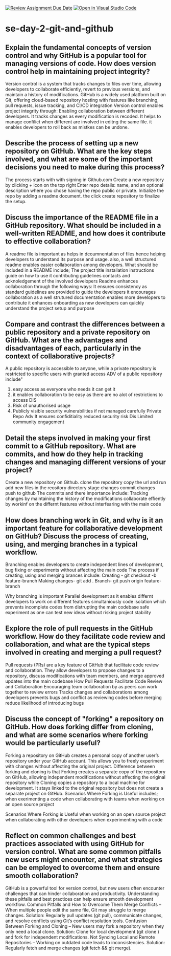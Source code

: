[![Review Assignment Due Date](https://classroom.github.com/assets/deadline-readme-button-22041afd0340ce965d47ae6ef1cefeee28c7c493a6346c4f15d667ab976d596c.svg)](https://classroom.github.com/a/8wgCKhpZ)
[![Open in Visual Studio Code](https://classroom.github.com/assets/open-in-vscode-2e0aaae1b6195c2367325f4f02e2d04e9abb55f0b24a779b69b11b9e10269abc.svg)](https://classroom.github.com/online_ide?assignment_repo_id=18463110&assignment_repo_type=AssignmentRepo)
# se-day-2-git-and-github
## Explain the fundamental concepts of version control and why GitHub is a popular tool for managing versions of code. How does version control help in maintaining project integrity?
Version control is a system that tracks changes to files over time, allowing developers to collaborate efficiently, revert to previous versions, and maintain a history of modifications.
GitHub is a widely used platform built on Git, offering cloud-based repository hosting with features like branching, pull requests, issue tracking, and CI/CD integration
Version control enables project integrity through:
Enabling collaboration between different developers.
It tracks changes as every modification is recoded.
It helps to manage confilict when different are involved in editng the same file.
it enables developers to roll back as mistkes can be undone.
## Describe the process of setting up a new repository on GitHub. What are the key steps involved, and what are some of the important decisions you need to make during this process?
The process starts with with signing in Github.com
Create a new repository by clicking + icon on the top right
Enter repo details: name, and an optional description where you chose having the repo public or private.
Initialize the repo by adding a readme document.
the click create repository to finalize the setup.
## Discuss the importance of the README file in a GitHub repository. What should be included in a well-written README, and how does it contribute to effective collaboration?
A readme file is important as helps in dcoumnentation of files hence helping developers to understand its purpose and usage. also, a well structured readme enables easier collaboration among developers. 
What should be included in a README include;
The project title
installation instructions
guide on how to use it
contributing guidelines
contacts and acknoledgement of the involved developers
Readme enhances collaboration through the following ways:
It ensures consistency as standard guidelines are provided to guide the developers
it encourages collaboration as a well strutured documentation enables more developers to contribute
it enhances onboarding as new developers can quickly understand the project setup and purpose
## Compare and contrast the differences between a public repository and a private repository on GitHub. What are the advantages and disadvantages of each, particularly in the context of collaborative projects?
A public repository is accessible to anyone, while a private repository is restricted to specific users with granted access
ADV of a public repository include"
1. easy access as everyone who needs it can get it
2. it enables collaboration to be easy as there are no alot of restrictions to access
DIS
1. Risk of unauthorised usage
2. Publicly visible security vulnerabilities if not managed carefully
Private Repo
Adv
It ensures confiditiality
reduced security risk
Dis
Limited community engagement
## Detail the steps involved in making your first commit to a GitHub repository. What are commits, and how do they help in tracking changes and managing different versions of your project?
Create a new repository on Github.
clone the repository copy the url and run
add new files in the reository directory
stage changes
commit changes
push to github
The commits and there importance include:
Tracking changes by maintaining the history of the modifications
collaborate effiently by workinf on the differnt features without interfearing with the main code

## How does branching work in Git, and why is it an important feature for collaborative development on GitHub? Discuss the process of creating, using, and merging branches in a typical workflow.
Branching enables developers to create independent lines of development, bug fixing or experiments without affecting the main code
The process if creating, using and merging brances include:
Creating - git checkout -b feature-branch
Making changes- git add .
Branch- git push origin feature-branch

Why branching is important
Parallel development as it enables differnt developers to work on different features simultaniously
code isolation which prevents incomplete codes from distrupting the main codebase
safe experiment as one can test new ideas without risking project stability
## Explore the role of pull requests in the GitHub workflow. How do they facilitate code review and collaboration, and what are the typical steps involved in creating and merging a pull request?
Pull requests (PRs) are a key feature of GitHub that facilitate code review and collaboration. They allow developers to propose changes to a repository, discuss modifications with team members, and merge approved updates into the main codebase
How Pull Requests Facilitate Code Review and Collaboration
Encouraging team collaboration by as peers can work together to review errors
Tracks changes and collaborations among developers
prevents bugs and conflict as reviewing codes before merging reduce likelihood of introducing bugs
## Discuss the concept of "forking" a repository on GitHub. How does forking differ from cloning, and what are some scenarios where forking would be particularly useful?
Forking a repository on GitHub creates a personal copy of another user’s repository under your GitHub account. This allows you to freely experiment with changes without affecting the original project. 
Difference between forking and cloning is that Forking creates a separate copy of the repository on GitHub, allowing independent modifications without affecting the original repository while Cloning copies a repository to a local machine for development. It stays linked to the original repository but does not create a separate project on GitHub.
Scenarios Where Forking is Useful includes;
when exerimenting a code 
when collaborating with teams
when working on an open source project

Scenarios Where Forking is Useful
when working on an open source project
when collaborating with other developers
when experimenting with a code
## Reflect on common challenges and best practices associated with using GitHub for version control. What are some common pitfalls new users might encounter, and what strategies can be employed to overcome them and ensure smooth collaboration?
GitHub is a powerful tool for version control, but new users often encounter challenges that can hinder collaboration and productivity. Understanding these pitfalls and best practices can help ensure smooth development workflow.
Common Pitfalls and How to Overcome Them
Merge Conflicts – When multiple people edit the same file, Git may struggle to merge changes.
Solution: Regularly pull updates (git pull), communicate changes, and resolve conflicts using Git’s conflict resolution tools.
Confusion Between Forking and Cloning – New users may fork a repository when they only need a local clone.
Solution: Clone for local development (git clone <repo-url>) and fork for independent modifications.
Not Syncing Local and Remote Repositories – Working on outdated code leads to inconsistencies.
Solution: Regularly fetch and merge changes (git fetch && git merge).
